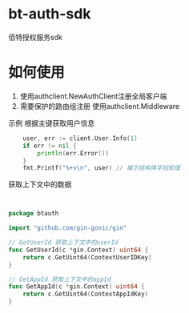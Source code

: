 # bt-auth-sdk
佰特授权服务sdk

# 如何使用
1. 使用authclient.NewAuthClient注册全局客户端
2. 需要保护的路由组注册 使用authclient.Middleware


示例
根据主键获取用户信息
```go
    user, err := client.User.Info(1)
	if err != nil {
		println(err.Error())
	}
	fmt.Printf("%+v\n", user) // 展示结构体字段和值
```

获取上下文中的数据
```go


package btauth

import "github.com/gin-gonic/gin"

// GetUserId 获取上下文中的userId
func GetUserId(c *gin.Context) uint64 {
	return c.GetUint64(ContextUserIDKey)
}

// GetAppId 获取上下文中的appId
func GetAppId(c *gin.Context) uint64 {
	return c.GetUint64(ContextAppIdKey)
}


```
